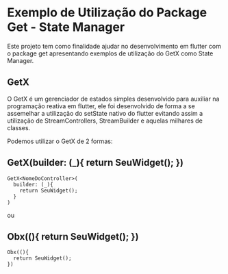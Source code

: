 # Exemplo de Utilização do Package Get - State Manager

Este projeto tem como finalidade ajudar no desenvolvimento em flutter com o package get apresentando exemplos de utilização do GetX como State Manager.

## GetX

O GetX é um gerenciador de estados simples desenvolvido para auxiliar na programação reativa em flutter, ele foi desenvolvido de forma a se assemelhar a utilização do setState nativo do flutter evitando assim a utilização de StreamControllers, StreamBuilder e aquelas milhares de classes.

Podemos utilizar o GetX de 2 formas:

## GetX<NomeDoController>(builder: (_){ return SeuWidget(); })
  
```
GetX<NomeDoController>(
  builder: (_){ 
    return SeuWidget(); 
  }
)
```

ou

## Obx((){ return SeuWidget(); })

```
Obx((){
  return SeuWidget();
})
```
